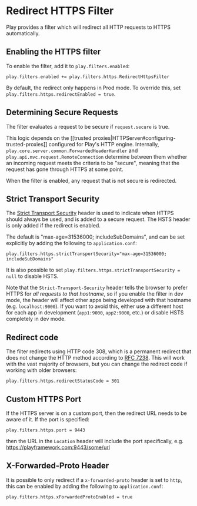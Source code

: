 <!--- Copyright (C) 2009-2017 Lightbend Inc. <https://www.lightbend.com> -->
# Redirect HTTPS Filter

Play provides a filter which will redirect all HTTP requests to HTTPS automatically.

## Enabling the HTTPS filter

To enable the filter, add it to `play.filters.enabled`:

```
play.filters.enabled += play.filters.https.RedirectHttpsFilter
```

By default, the redirect only happens in Prod mode. To override this, set `play.filters.https.redirectEnabled = true`.

## Determining Secure Requests

The filter evaluates a request to be secure if `request.secure` is true.

This logic depends on the [[trusted proxies|HTTPServer#configuring-trusted-proxies]] configured for Play's HTTP engine. Internally, `play.core.server.common.ForwardedHeaderHandler` and `play.api.mvc.request.RemoteConnection` determine between them whether an incoming request meets the criteria to be "secure", meaning that the request has gone through HTTPS at some point.

When the filter is enabled, any request that is not secure is redirected.

## Strict Transport Security

The [Strict Transport Security](https://en.wikipedia.org/wiki/HTTP_Strict_Transport_Security) header is used to indicate when HTTPS should always be used, and is added to a secure request. The HSTS header is only added if the redirect is enabled.

The default is "max-age=31536000; includeSubDomains", and can be set explicitly by adding the following to `application.conf`:

```
play.filters.https.strictTransportSecurity="max-age=31536000; includeSubDomains"
```

It is also possible to set `play.filters.https.strictTransportSecurity = null` to disable HSTS.

Note that the `Strict-Transport-Security` header tells the browser to prefer HTTPS for *all requests to that hostname*, so if you enable the filter in dev mode, the header will affect other apps being developed with that hostname (e.g. `localhost:9000`). If you want to avoid this, either use a different host for each app in development (`app1:9000`, `app2:9000`, etc.) or disable HSTS completely in dev mode.

## Redirect code

The filter redirects using HTTP code 308, which is a permanent redirect that does not change the HTTP method according to [RFC 7238](https://tools.ietf.org/html/rfc7238).  This will work with the vast majority of browsers, but you can change the redirect code if working with older browsers:

```
play.filters.https.redirectStatusCode = 301
```

## Custom HTTPS Port

If the HTTPS server is on a custom port, then the redirect URL needs to be aware of it.  If the port is specified:

```
play.filters.https.port = 9443
```

then the URL in the `Location` header will include the port specifically, e.g. https://playframework.com:9443/some/url

## X-Forwarded-Proto Header

It is possible to only redirect if a `x-forwarded-proto` header is set to `http`, this can be enabled by adding the following to `application.conf`:

```
play.filters.https.xForwardedProtoEnabled = true
```
